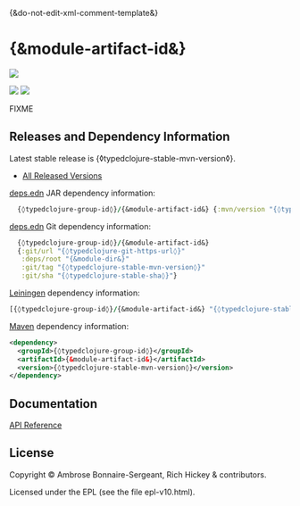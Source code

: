 {&do-not-edit-xml-comment-template&}
# {&module-artifact-id&}

<a href='{◊typedclojure-homepage◊}'><img src='../../doc/images/part-of-typed-clojure-project.png'></a>

<p>
  <a href='https://www.patreon.com/ambrosebs'><img src='../../doc/images/become_a_patron_button.png'></a>
  <a href='https://opencollective.com/typedclojure'><img src='../../doc/images/donate-to-our-collective.png'></a>
</p>

FIXME

## Releases and Dependency Information

Latest stable release is {◊typedclojure-stable-mvn-version◊}.

* [All Released Versions](https://clojars.org/{◊typedclojure-group-id◊}/{&module-artifact-id&})

[deps.edn](https://clojure.org/reference/deps_and_cli) JAR dependency information:

```clj
  {◊typedclojure-group-id◊}/{&module-artifact-id&} {:mvn/version "{◊typedclojure-stable-mvn-version◊}"}
```

[deps.edn](https://clojure.org/reference/deps_and_cli) Git dependency information:

```clj
  {◊typedclojure-group-id◊}/{&module-artifact-id&}
  {:git/url "{◊typedclojure-git-https-url◊}"
   :deps/root "{&module-dir&}"
   :git/tag "{◊typedclojure-stable-mvn-version◊}"
   :git/sha "{◊typedclojure-stable-sha◊}"}
```

[Leiningen](https://github.com/technomancy/leiningen) dependency information:

```clojure
[{◊typedclojure-group-id◊}/{&module-artifact-id&} "{◊typedclojure-stable-mvn-version◊}"]
```

[Maven](https://maven.apache.org/) dependency information:

```XML
<dependency>
  <groupId>{◊typedclojure-group-id◊}</groupId>
  <artifactId>{&module-artifact-id&}</artifactId>
  <version>{◊typedclojure-stable-mvn-version◊}</version>
</dependency>
```

## Documentation

[API Reference](https://api.typedclojure.org/latest/{&module-artifact-id&}/index.html)

## License

Copyright © Ambrose Bonnaire-Sergeant, Rich Hickey & contributors.

Licensed under the EPL (see the file epl-v10.html).
